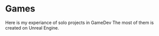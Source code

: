 # Games
Here is my experiance of solo projects in GameDev
The most of them is created on Unreal Engine.

